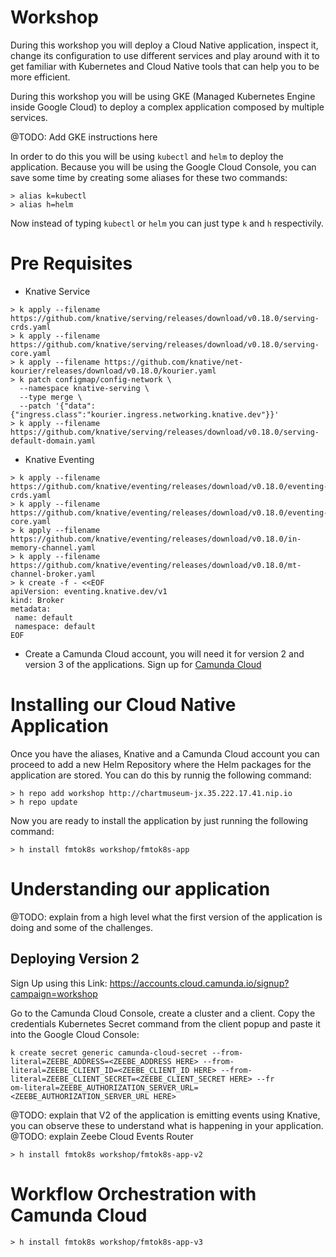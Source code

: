 # Workshop 

During this workshop you will deploy a Cloud Native application, inspect it, change its configuration to use different services and 
play around with it to get familiar with Kubernetes and Cloud Native tools that can help you to be more efficient. 

During this workshop you will be using GKE (Managed Kubernetes Engine inside Google Cloud) to deploy a complex application composed by multiple services. 

@TODO: Add GKE instructions here

In order to do this you will be using `kubectl` and `helm` to deploy the application. Because you will be using the Google Cloud Console, you can save some time by creating some aliases for these two commands:

```
> alias k=kubectl
> alias h=helm
```
Now instead of typing `kubectl` or `helm` you can just type `k` and `h` respectivily. 

# Pre Requisites
- Knative Service

```
> k apply --filename https://github.com/knative/serving/releases/download/v0.18.0/serving-crds.yaml
> k apply --filename https://github.com/knative/serving/releases/download/v0.18.0/serving-core.yaml
> k apply --filename https://github.com/knative/net-kourier/releases/download/v0.18.0/kourier.yaml
> k patch configmap/config-network \
  --namespace knative-serving \
  --type merge \
  --patch '{"data":{"ingress.class":"kourier.ingress.networking.knative.dev"}}'
> k apply --filename https://github.com/knative/serving/releases/download/v0.18.0/serving-default-domain.yaml
```

- Knative Eventing

```
> k apply --filename https://github.com/knative/eventing/releases/download/v0.18.0/eventing-crds.yaml
> k apply --filename https://github.com/knative/eventing/releases/download/v0.18.0/eventing-core.yaml
> k apply --filename https://github.com/knative/eventing/releases/download/v0.18.0/in-memory-channel.yaml
> k apply --filename https://github.com/knative/eventing/releases/download/v0.18.0/mt-channel-broker.yaml
> k create -f - <<EOF
apiVersion: eventing.knative.dev/v1
kind: Broker
metadata:
 name: default
 namespace: default
EOF
```

- Create a Camunda Cloud account, you will need it for version 2 and version 3 of the applications. Sign up for [Camunda Cloud](https://accounts.cloud.ultrawombat.com/signup?campaign=workshop)

# Installing our Cloud Native Application

Once you have the aliases, Knative and a Camunda Cloud account  you can proceed to add a new Helm Repository where the Helm packages for the application are stored. 
You can do this by runnig the following command: 

```
> h repo add workshop http://chartmuseum-jx.35.222.17.41.nip.io
> h repo update
```

Now you are ready to install the application by just running the following command:
```
> h install fmtok8s workshop/fmtok8s-app
```

# Understanding our application
@TODO: explain from a high level what the first version of the application is doing and some of the challenges. 


## Deploying Version 2

Sign Up using this Link: https://accounts.cloud.camunda.io/signup?campaign=workshop

Go to the Camunda Cloud Console, create a cluster and a client. Copy the credentials Kubernetes Secret command from the client popup and paste it into the Google Cloud Console: 
```
k create secret generic camunda-cloud-secret --from-literal=ZEEBE_ADDRESS=<ZEEBE_ADDRESS HERE> --from-literal=ZEEBE_CLIENT_ID=<ZEEBE_CLIENT_ID HERE> --from-literal=ZEEBE_CLIENT_SECRET=<ZEEBE_CLIENT_SECRET HERE> --fr
om-literal=ZEEBE_AUTHORIZATION_SERVER_URL=<ZEEBE_AUTHORIZATION_SERVER_URL HERE>
```

@TODO: explain that V2 of the application is emitting events using Knative, you can observe these to understand what is happening in your application.
@TODO: explain Zeebe Cloud Events Router

```
> h install fmtok8s workshop/fmtok8s-app-v2
```

# Workflow Orchestration with Camunda Cloud

```
> h install fmtok8s workshop/fmtok8s-app-v3
```




